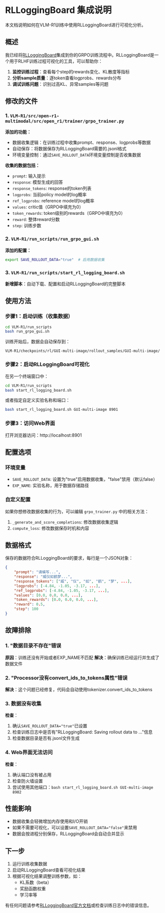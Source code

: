 # RLLoggingBoard 集成说明

本文档说明如何在VLM-R1训练中使用RLLoggingBoard进行可视化分析。

## 概述

我已经将[RLLoggingBoard](https://github.com/HarderThenHarder/RLLoggingBoard)集成到你的GRPO训练流程中。RLLoggingBoard是一个用于RLHF训练过程可视化的工具，可以帮助你：

1. **监控训练过程**：查看每个step的rewards变化、KL散度等指标
2. **分析sample质量**：逐token查看logprobs、rewards分布
3. **调试训练问题**：识别过高KL、异常samples等问题

## 修改的文件

### 1. `VLM-R1/src/open-r1-multimodal/src/open_r1/trainer/grpo_trainer.py`

**添加的功能：**
- 数据收集逻辑：在训练过程中收集prompt、response、logprobs等数据
- 自动保存：将数据保存为RLLoggingBoard需要的.jsonl格式
- 环境变量控制：通过`SAVE_ROLLOUT_DATA`环境变量控制是否收集数据

**收集的数据包括：**
- `prompt`: 输入提示
- `response`: 模型生成的回答
- `response_tokens`: response的token列表
- `logprobs`: 当前policy model的log概率
- `ref_logprobs`: reference model的log概率
- `values`: critic值（GRPO中填充为0）
- `token_rewards`: token级别的rewards（GRPO中填充为0）
- `reward`: 整体reward分数
- `step`: 训练步数

### 2. `VLM-R1/run_scripts/run_grpo_gui.sh`

**添加的配置：**
```bash
export SAVE_ROLLOUT_DATA="true"  # 启用数据收集
```

### 3. `VLM-R1/run_scripts/start_rl_logging_board.sh`

**新增脚本**：自动下载、配置和启动RLLoggingBoard的完整脚本

## 使用方法

### 步骤1：启动训练（收集数据）

```bash
cd VLM-R1/run_scripts
bash run_grpo_gui.sh
```

训练开始后，数据会自动保存到：
```
VLM-R1/checkpoints/rl/GUI-multi-image/rollout_samples/GUI-multi-image/
```

### 步骤2：启动RLLoggingBoard可视化

在另一个终端窗口中：

```bash
cd VLM-R1/run_scripts
bash start_rl_logging_board.sh
```

或者指定自定义实验名称和端口：
```bash
bash start_rl_logging_board.sh GUI-multi-image 8901
```

### 步骤3：访问Web界面

打开浏览器访问：http://localhost:8901

## 配置选项

### 环境变量

- `SAVE_ROLLOUT_DATA`: 设置为"true"启用数据收集，"false"禁用（默认false）
- `EXP_NAME`: 实验名称，用于数据存储路径

### 自定义配置

如果你想修改数据收集的行为，可以编辑 `grpo_trainer.py` 中的相关方法：

1. `_generate_and_score_completions`: 修改数据收集逻辑
2. `compute_loss`: 修改数据保存时机和内容

## 数据格式

保存的数据符合RLLoggingBoard的要求，每行是一个JSON对象：

```json
{
    "prompt": "请编写...",
    "response": "威仪如鹤梦...",
    "response_tokens": ["威", "仪", "如", "鹤", "梦", ...],
    "logprobs": [-4.84, -1.05, -3.17, ...],
    "ref_logprobs": [-4.84, -1.05, -3.17, ...],
    "values": [0.0, 0.0, 0.0, ...],
    "token_rewards": [0.0, 0.0, 0.0, ...],
    "reward": 0.5,
    "step": 100
}
```

## 故障排除

### 1. "数据目录不存在"错误

**原因**：训练还没有开始或者EXP_NAME不匹配
**解决**：确保训练已经运行并生成了数据文件

### 2. "Processor没有convert_ids_to_tokens属性"错误

**解决**：这个问题已经修复，代码会自动使用tokenizer.convert_ids_to_tokens

### 3. 数据没有收集

**检查**：
1. 确认`SAVE_ROLLOUT_DATA="true"`已设置
2. 检查训练日志中是否有"RLLoggingBoard: Saving rollout data to ..."信息
3. 检查数据目录是否有.jsonl文件生成

### 4. Web界面无法访问

**检查**：
1. 确认端口没有被占用
2. 检查防火墙设置
3. 尝试使用其他端口：`bash start_rl_logging_board.sh GUI-multi-image 8902`

## 性能影响

- 数据收集会轻微增加内存使用和I/O开销
- 如果不需要可视化，可以设置`SAVE_ROLLOUT_DATA="false"`来禁用
- 数据会按进程分别保存，RLLoggingBoard会自动合并显示

## 下一步

1. 运行训练收集数据
2. 启动RLLoggingBoard查看可视化结果
3. 根据可视化结果调整训练参数，如：
   - KL系数（beta）
   - 奖励函数权重
   - 学习率等

有任何问题请参考[RLLoggingBoard官方文档](https://github.com/HarderThenHarder/RLLoggingBoard)或检查训练日志中的错误信息。 